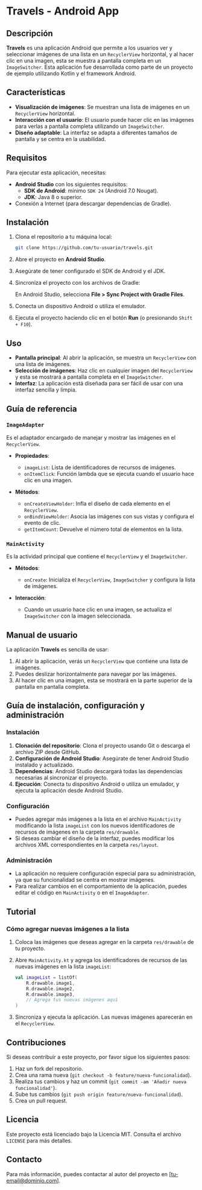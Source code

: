 
# Travels - Android App

## Descripción

**Travels** es una aplicación Android que permite a los usuarios ver y seleccionar imágenes de una lista en un `RecyclerView` horizontal, y al hacer clic en una imagen, esta se muestra a pantalla completa en un `ImageSwitcher`. Esta aplicación fue desarrollada como parte de un proyecto de ejemplo utilizando Kotlin y el framework Android.

## Características

- **Visualización de imágenes**: Se muestran una lista de imágenes en un `RecyclerView` horizontal.
- **Interacción con el usuario**: El usuario puede hacer clic en las imágenes para verlas a pantalla completa utilizando un `ImageSwitcher`.
- **Diseño adaptable**: La interfaz se adapta a diferentes tamaños de pantalla y se centra en la usabilidad.

## Requisitos

Para ejecutar esta aplicación, necesitas:

- **Android Studio** con los siguientes requisitos:
  - **SDK de Android**: mínimo `SDK 24` (Android 7.0 Nougat).
  - **JDK**: Java 8 o superior.
- Conexión a Internet (para descargar dependencias de Gradle).

## Instalación

1. Clona el repositorio a tu máquina local:

   ```bash
   git clone https://github.com/tu-usuario/travels.git
   ```

2. Abre el proyecto en **Android Studio**.

3. Asegúrate de tener configurado el SDK de Android y el JDK.

4. Sincroniza el proyecto con los archivos de Gradle:

   En Android Studio, selecciona **File > Sync Project with Gradle Files**.

5. Conecta un dispositivo Android o utiliza el emulador.

6. Ejecuta el proyecto haciendo clic en el botón **Run** (o presionando `Shift + F10`).

## Uso

- **Pantalla principal**: Al abrir la aplicación, se muestra un `RecyclerView` con una lista de imágenes.
- **Selección de imágenes**: Haz clic en cualquier imagen del `RecyclerView` y esta se mostrará a pantalla completa en el `ImageSwitcher`.
- **Interfaz**: La aplicación está diseñada para ser fácil de usar con una interfaz sencilla y limpia.

## Guía de referencia

### `ImageAdapter`

Es el adaptador encargado de manejar y mostrar las imágenes en el `RecyclerView`.

- **Propiedades**:
  - `imageList`: Lista de identificadores de recursos de imágenes.
  - `onItemClick`: Función lambda que se ejecuta cuando el usuario hace clic en una imagen.
  
- **Métodos**:
  - `onCreateViewHolder`: Infla el diseño de cada elemento en el `RecyclerView`.
  - `onBindViewHolder`: Asocia las imágenes con sus vistas y configura el evento de clic.
  - `getItemCount`: Devuelve el número total de elementos en la lista.

### `MainActivity`

Es la actividad principal que contiene el `RecyclerView` y el `ImageSwitcher`.

- **Métodos**:
  - `onCreate`: Inicializa el `RecyclerView`, `ImageSwitcher` y configura la lista de imágenes.
  
- **Interacción**:
  - Cuando un usuario hace clic en una imagen, se actualiza el `ImageSwitcher` con la imagen seleccionada.

## Manual de usuario

La aplicación **Travels** es sencilla de usar:

1. Al abrir la aplicación, verás un `RecyclerView` que contiene una lista de imágenes.
2. Puedes deslizar horizontalmente para navegar por las imágenes.
3. Al hacer clic en una imagen, esta se mostrará en la parte superior de la pantalla en pantalla completa.

## Guía de instalación, configuración y administración

### Instalación

1. **Clonación del repositorio**: Clona el proyecto usando Git o descarga el archivo ZIP desde GitHub.
2. **Configuración de Android Studio**: Asegúrate de tener Android Studio instalado y actualizado.
3. **Dependencias**: Android Studio descargará todas las dependencias necesarias al sincronizar el proyecto.
4. **Ejecución**: Conecta tu dispositivo Android o utiliza un emulador, y ejecuta la aplicación desde Android Studio.

### Configuración

- Puedes agregar más imágenes a la lista en el archivo `MainActivity` modificando la lista `imageList` con los nuevos identificadores de recursos de imágenes en la carpeta `res/drawable`.
- Si deseas cambiar el diseño de la interfaz, puedes modificar los archivos XML correspondientes en la carpeta `res/layout`.

### Administración

- La aplicación no requiere configuración especial para su administración, ya que su funcionalidad se centra en mostrar imágenes.
- Para realizar cambios en el comportamiento de la aplicación, puedes editar el código en `MainActivity` o en el `ImageAdapter`.

## Tutorial

### Cómo agregar nuevas imágenes a la lista

1. Coloca las imágenes que deseas agregar en la carpeta `res/drawable` de tu proyecto.
2. Abre `MainActivity.kt` y agrega los identificadores de recursos de las nuevas imágenes en la lista `imageList`:
   
   ```kotlin
   val imageList = listOf(
       R.drawable.image1,
       R.drawable.image2,
       R.drawable.image3,
       // Agrega tus nuevas imágenes aquí
   )
   ```

3. Sincroniza y ejecuta la aplicación. Las nuevas imágenes aparecerán en el `RecyclerView`.

## Contribuciones

Si deseas contribuir a este proyecto, por favor sigue los siguientes pasos:

1. Haz un fork del repositorio.
2. Crea una rama nueva (`git checkout -b feature/nueva-funcionalidad`).
3. Realiza tus cambios y haz un commit (`git commit -am 'Añadir nueva funcionalidad'`).
4. Sube tus cambios (`git push origin feature/nueva-funcionalidad`).
5. Crea un pull request.

## Licencia

Este proyecto está licenciado bajo la Licencia MIT. Consulta el archivo `LICENSE` para más detalles.

## Contacto

Para más información, puedes contactar al autor del proyecto en [tu-email@dominio.com].
